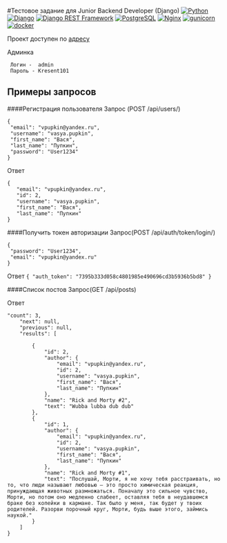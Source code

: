 #Тестовое задание для Junior Backend Developer (Django)
[![Python](https://img.shields.io/badge/-Python-464646?style=flat-square&logo=Python)](https://www.python.org/)
[![Django](https://img.shields.io/badge/-Django-464646?style=flat-square&logo=Django)](https://www.djangoproject.com/)
[![Django REST Framework](https://img.shields.io/badge/-Django%20REST%20Framework-464646?style=flat-square&logo=Django%20REST%20Framework)](https://www.django-rest-framework.org/)
[![PostgreSQL](https://img.shields.io/badge/-PostgreSQL-464646?style=flat-square&logo=PostgreSQL)](https://www.postgresql.org/)
[![Nginx](https://img.shields.io/badge/-NGINX-464646?style=flat-square&logo=NGINX)](https://nginx.org/ru/)
[![gunicorn](https://img.shields.io/badge/-gunicorn-464646?style=flat-square&logo=gunicorn)](https://gunicorn.org/)
[![docker](https://img.shields.io/badge/-Docker-464646?style=flat-square&logo=docker)](https://www.docker.com/)

Проект доступен по [адресу](http://51.250.70.145/)

Админка
```
 Логин -  admin
 Пароль - Kresent101
  ```

## Примеры запросов

####Регистрация пользователя
Запрос (POST /api/users/)
 ```
{
  "email": "vpupkin@yandex.ru",
  "username": "vasya.pupkin",
  "first_name": "Вася",
  "last_name": "Пупкин",
  "password": "User1234"
}
   ```
Ответ 
 ```
 {
    "email": "vpupkin@yandex.ru",
    "id": 2,
    "username": "vasya.pupkin",
    "first_name": "Вася",
    "last_name": "Пупкин"
}
 ```

####Получить токен авторизации
Запрос(POST /api/auth/token/login/)
 ```
{
  "password": "User1234",
  "email": "vpupkin@yandex.ru"
}
 ```
Ответ
 ``
{
    "auth_token": "7395b333d058c4801985e490696cd3b5936b5bd8"
}
 ``

####Cписок постов
Запрос(GET /api/posts)

Ответ
```
"count": 3,
    "next": null,
    "previous": null,
    "results": [
     
        {
            "id": 2,
            "author": {
                "email": "vpupkin@yandex.ru",
                "id": 2,
                "username": "vasya.pupkin",
                "first_name": "Вася",
                "last_name": "Пупкин"
            },
            "name": "Rick and Morty #2",
            "text": "Wubba lubba dub dub"
        },
        {
            "id": 1,
            "author": {
                "email": "vpupkin@yandex.ru",
                "id": 2,
                "username": "vasya.pupkin",
                "first_name": "Вася",
                "last_name": "Пупкин"
            },
            "name": "Rick and Morty #1",
            "text": "Послушай, Морти, я не хочу тебя расстраивать, но то, что люди называют любовью — это просто химическая реакция, принуждающая животных размножаться. Поначалу это сильное чувство, Морти, но потом оно медленно слабеет, оставляя тебя в неудавшемся браке без копейки в кармане. Так было у меня, так будет у твоих родителей. Разорви порочный круг, Морти, будь выше этого, займись наукой."
        }
    ]
}